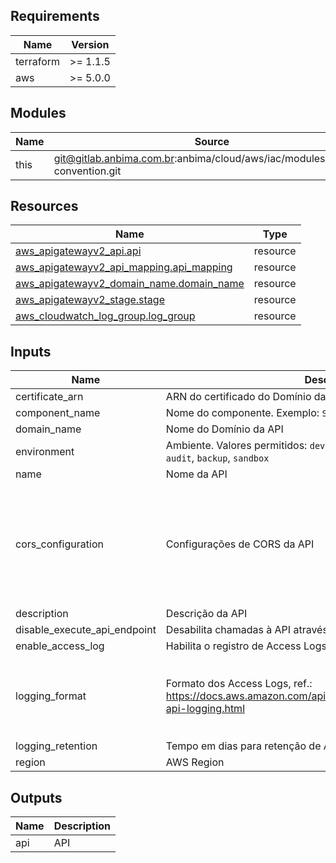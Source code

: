 <!-- BEGIN_TF_DOCS -->
## Requirements

| Name | Version |
|------|---------|
| terraform | >= 1.1.5 |
| aws | >= 5.0.0 |

## Modules

| Name | Source | Version |
|------|--------|---------|
| this | git@gitlab.anbima.com.br:anbima/cloud/aws/iac/modules/naming-convention.git | main |

## Resources

| Name | Type |
|------|------|
| [aws_apigatewayv2_api.api](https://registry.terraform.io/providers/hashicorp/aws/latest/docs/resources/apigatewayv2_api) | resource |
| [aws_apigatewayv2_api_mapping.api_mapping](https://registry.terraform.io/providers/hashicorp/aws/latest/docs/resources/apigatewayv2_api_mapping) | resource |
| [aws_apigatewayv2_domain_name.domain_name](https://registry.terraform.io/providers/hashicorp/aws/latest/docs/resources/apigatewayv2_domain_name) | resource |
| [aws_apigatewayv2_stage.stage](https://registry.terraform.io/providers/hashicorp/aws/latest/docs/resources/apigatewayv2_stage) | resource |
| [aws_cloudwatch_log_group.log_group](https://registry.terraform.io/providers/hashicorp/aws/latest/docs/resources/cloudwatch_log_group) | resource |

## Inputs

| Name | Description | Type | Default | Required |
|------|-------------|------|---------|:--------:|
| certificate\_arn | ARN do certificado do Domínio da API | `string` | n/a | yes |
| component\_name | Nome do componente. Exemplo: `SSM`, `GAO`, `FUNDOS`, `CORP`, `SHARED` | `string` | n/a | yes |
| domain\_name | Nome do Domínio da API | `string` | n/a | yes |
| environment | Ambiente. Valores permitidos: `dev`, `cer`, `hml` , `prd`, `shared`, `network`, `logs`, `audit`, `backup`, `sandbox` | `string` | n/a | yes |
| name | Nome da API | `string` | n/a | yes |
| cors\_configuration | Configurações de CORS da API | <pre>object({<br>    allow_credentials = bool<br>    allow_headers     = list(string)<br>    allow_methods     = list(string)<br>    allow_origins     = list(string)<br>    expose_headers    = list(string)<br>    max_age           = number<br>  })</pre> | `null` | no |
| description | Descrição da API | `string` | `null` | no |
| disable\_execute\_api\_endpoint | Desabilita chamadas à API através do endpoint padrão | `bool` | `true` | no |
| enable\_access\_log | Habilita o registro de Access Logs | `bool` | `false` | no |
| logging\_format | Formato dos Access Logs, ref.: https://docs.aws.amazon.com/apigateway/latest/developerguide/http-api-logging.html | `string` | `"$context.identity.sourceIp - - [$context.requestTime] \"$context.httpMethod $context.routeKey $context.protocol\" $context.status $context.responseLength $context.requestId"` | no |
| logging\_retention | Tempo em dias para retenção de Access Logs no CloudWatch | `number` | `14` | no |
| region | AWS Region | `string` | `"us-east-1"` | no |

## Outputs

| Name | Description |
|------|-------------|
| api | API |
<!-- END_TF_DOCS -->